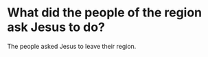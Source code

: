 # What did the people of the region ask Jesus to do?

The people asked Jesus to leave their region.

